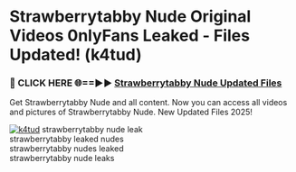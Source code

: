 # Strawberrytabby Nude Original Videos 0nlyFans Leaked - Files Updated! (k4tud)

<h3>🔴 CLICK HERE 🌐==►► <a href="https://tinyurl.com/yc6ubb5a" rel="nofollow">Strawberrytabby Nude Updated Files</a></h3>

Get Strawberrytabby Nude and all content. Now you can access all videos and pictures of Strawberrytabby Nude. New Updated Files 2025!

[![k4tud](https://i.imgur.com/7eu0CRL.gif)](https://tinyurl.com/yc6ubb5a)
strawberrytabby nude leak<br>
strawberrytabby leaked nudes<br>
strawberrytabby nudes leaked<br>
strawberrytabby nude leaks